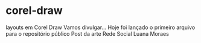 # corel-draw
 layouts em Corel Draw 
 Vamos divulgar...
 Hoje foi lançado o primeiro arquivo para o repositório público
Post da arte Rede Social Luana Moraes
